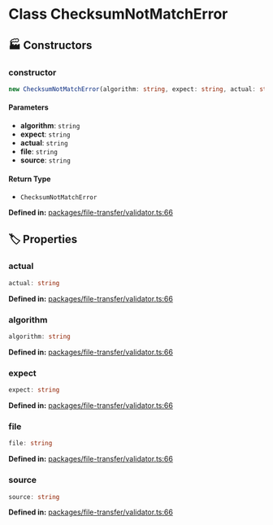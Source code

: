 # Class ChecksumNotMatchError

## 🏭 Constructors

### constructor

```ts
new ChecksumNotMatchError(algorithm: string, expect: string, actual: string, file: string, source: string): ChecksumNotMatchError
```
#### Parameters

- **algorithm**: `string`
- **expect**: `string`
- **actual**: `string`
- **file**: `string`
- **source**: `string`
#### Return Type

- `ChecksumNotMatchError`

<p style="font-size: 14px; color: var(--vp-c-text-2)">
<strong>Defined in:</strong> <a href="https://github.com/voxelum/minecraft-launcher-core-node/blob/master/packages/file-transfer/validator.ts#L66" target="_blank" rel="noreferrer">packages/file-transfer/validator.ts:66</a>
</p>


## 🏷️ Properties

### actual <Badge type="tip" text="readonly" />

```ts
actual: string
```
<p style="font-size: 14px; color: var(--vp-c-text-2)">
<strong>Defined in:</strong> <a href="https://github.com/voxelum/minecraft-launcher-core-node/blob/master/packages/file-transfer/validator.ts#L66" target="_blank" rel="noreferrer">packages/file-transfer/validator.ts:66</a>
</p>


### algorithm <Badge type="tip" text="readonly" />

```ts
algorithm: string
```
<p style="font-size: 14px; color: var(--vp-c-text-2)">
<strong>Defined in:</strong> <a href="https://github.com/voxelum/minecraft-launcher-core-node/blob/master/packages/file-transfer/validator.ts#L66" target="_blank" rel="noreferrer">packages/file-transfer/validator.ts:66</a>
</p>


### expect <Badge type="tip" text="readonly" />

```ts
expect: string
```
<p style="font-size: 14px; color: var(--vp-c-text-2)">
<strong>Defined in:</strong> <a href="https://github.com/voxelum/minecraft-launcher-core-node/blob/master/packages/file-transfer/validator.ts#L66" target="_blank" rel="noreferrer">packages/file-transfer/validator.ts:66</a>
</p>


### file <Badge type="tip" text="readonly" />

```ts
file: string
```
<p style="font-size: 14px; color: var(--vp-c-text-2)">
<strong>Defined in:</strong> <a href="https://github.com/voxelum/minecraft-launcher-core-node/blob/master/packages/file-transfer/validator.ts#L66" target="_blank" rel="noreferrer">packages/file-transfer/validator.ts:66</a>
</p>


### source <Badge type="info" text="optional" /> <Badge type="tip" text="readonly" />

```ts
source: string
```
<p style="font-size: 14px; color: var(--vp-c-text-2)">
<strong>Defined in:</strong> <a href="https://github.com/voxelum/minecraft-launcher-core-node/blob/master/packages/file-transfer/validator.ts#L66" target="_blank" rel="noreferrer">packages/file-transfer/validator.ts:66</a>
</p>


